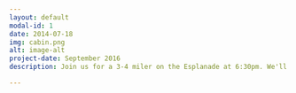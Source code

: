 ```yaml
---
layout: default
modal-id: 1
date: 2014-07-18
img: cabin.png
alt: image-alt
project-date: September 2016
description: Join us for a 3-4 miler on the Esplanade at 6:30pm. We'll also be heading to Beacon Hill Pub to continue the discussion.

---
```

